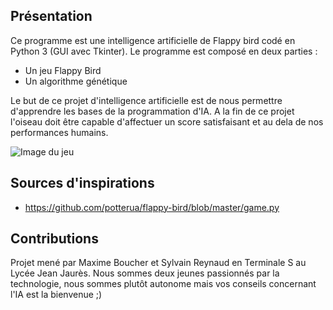 ## Présentation

Ce programme est une intelligence artificielle de Flappy bird codé en Python 3 (GUI avec Tkinter).
Le programme est composé en deux parties :
- Un jeu Flappy Bird
- Un algorithme génétique

Le but de ce projet d'intelligence artificielle est de nous permettre d'apprendre les bases de la programmation d'IA.
A la fin de ce projet l'oiseau doit être capable d'affectuer un score satisfaisant et au dela de nos performances humains.


![Image du jeu](https://gitlab.com/Napolitain/genetic-flappy-bird/raw/master/img/ingame.png)

## Sources d'inspirations
- https://github.com/potterua/flappy-bird/blob/master/game.py

## Contributions
Projet mené par Maxime Boucher et Sylvain Reynaud en Terminale S au Lycée Jean Jaurès.
Nous sommes deux jeunes passionnés par la technologie, nous sommes plutôt autonome mais vos conseils concernant l'IA est la bienvenue ;)

